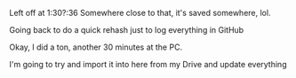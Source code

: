 Left off at 1:30?:36
Somewhere close to that, it's saved somewhere, lol.  



Going back to do a quick rehash just to log everything in GitHub

Okay, I did a ton, another 30 minutes at the PC.

I'm going to try and import it into here from my Drive and update everything